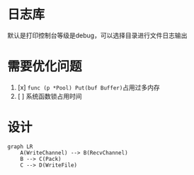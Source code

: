 # 日志库
默认是打印控制台等级是debug，可以选择目录进行文件日志输出

# 需要优化问题
1. [x] `func (p *Pool) Put(buf Buffer)`占用过多内存
2. [ ] 系统函数锁占用时间

# 设计
```mermaid
graph LR
    A(WriteChannel) --> B(RecvChannel)
    B --> C(Pack) 
    C --> D(WriteFile)
```